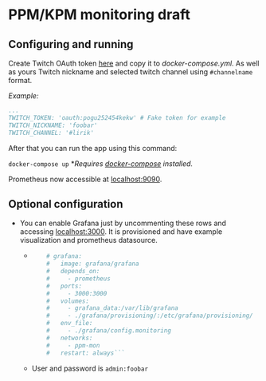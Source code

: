 # PPM/KPM monitoring draft

## Configuring and running

Create Twitch OAuth token [here](https://twitchapps.com/tmi/) and copy it to *docker-compose.yml*. As well as yours Twitch nickname and selected twitch channel using `#channelname` format.

*Example:*

```yaml
...
TWITCH_TOKEN: 'oauth:pogu252454kekw' # Fake token for example
TWITCH_NICKNAME: 'foobar'
TWITCH_CHANNEL: '#lirik'
```

After that you can run the app using this command:

`docker-compose up` **Requires [docker-compose](https://docs.docker.com/compose/) installed.*

Prometheus now accessible at [localhost:9090](http://localhost:9090).

## Optional configuration

* You can enable Grafana just by uncommenting these rows and accessing [localhost:3000](http://localhost:3000). It is provisioned and have example visualization and prometheus datasource.

  * ```yaml
        # grafana:
        #   image: grafana/grafana
        #   depends_on:
        #     - prometheus
        #   ports:
        #     - 3000:3000
        #   volumes:
        #     - grafana_data:/var/lib/grafana
        #     - ./grafana/provisioning/:/etc/grafana/provisioning/
        #   env_file:
        #     - ./grafana/config.monitoring
        #   networks:
        #     - ppm-mon
        #   restart: always```

  * User and password is `admin:foobar`
